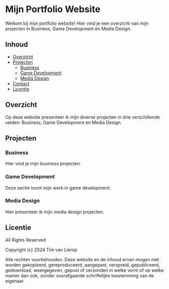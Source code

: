 # Mijn Portfolio Website

Welkom bij mijn portfolio website! Hier vind je een overzicht van mijn projecten in Business, Game Development en Media Design.

## Inhoud

* [Overzicht](#overzicht)
* [Projecten](#projecten)
  * [Business](#business)
  * [Game Development](#game-development)
  * [Media Design](#media-design)
* [Contact](#contact)
* [Licentie](#licentie)

## Overzicht

Op deze website presenteer ik mijn diverse projecten in drie verschillende velden: Business, Game Development en Media Design. 

## Projecten

### Business

Hier vind je mijn business projecten.

### Game Development

Deze sectie toont mijn werk in game development.

### Media Design

Hier presenteer ik mijn media design projecten.


## Licentie

All Rights Reserved

Copyright (c) 2024 Tim van Lierop

Alle rechten voorbehouden. Deze website en de inhoud ervan mogen niet worden gekopieerd, gereproduceerd, aangepast, verspreid, gepubliceerd, gedownload, weergegeven, gepost of verzonden in welke vorm of op welke manier dan ook, zonder voorafgaande schriftelijke toestemming van de eigenaar.
